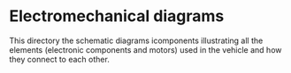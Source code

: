 Electromechanical diagrams
====

This directory the schematic diagrams icomponents illustrating all the elements (electronic components and motors) used in the vehicle and how they connect to each other.
